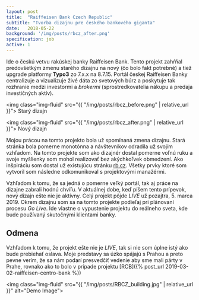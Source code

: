 ```yaml
---
layout: post
title:  "Raiffeisen Bank Czech Republic"
subtitle: "Tvorba dizajnu pre českého bankového giganta"
date:   2018-05-22
background: '/img/posts/rbcz_after.png'
specification: job
active: 1
---
```


Ide o českú vetvu rakúskej banky Raiffeisen Bank. Tento projekt zahŕňal predovšetkým zmenu starého dizajnu na nový (čo bolo fakt potrebné) a tiež upgrade platformy **Typo3** zo 7.x.x na 8.7.15. Portál českej Raiffeisen Banky centralizuje a vizualizuje živé dáta zo svetových búrz a poskytuje tak rozhranie medzi investormi a *brokermi* (sprostredkovatelia nákupu a predaja investičných aktív).

<img class="img-fluid" src="{{ "/img/posts/rbcz_before.png" | relative_url }}">
<span class="caption text-muted">Starý dizajn</span>

<img class="img-fluid" src="{{ "/img/posts/rbcz_after.png" | relative_url }}">
<span class="caption text-muted">Nový dizajn</span>

Mojou prácou na tomto projekto bola už spomínaná zmena dizajnu. Stará stránka bola pomerne monotónna a návštevníkov odradila už svojím vzhľadom. Na tomto projekte som ako dizajnér dostal pomerne voľnú ruku a svoje myšlienky som mohol realizovať bez akýchkoľvek obmedzení. Ako inšpiráciu som dostal už existujúcu stránku [rb.cz](https://www.rb.cz/). Všetky prvky ktoré som vytvoril som následne odkomunikoval s projektovými manažérmi.

Vzhľadom k tomu, že sa jedná o pomerne veľký portál, tak aj práce na dizajne zabrali hodnú chvíľu. V aktuálnej dobe, keď píšem tento prípevok, nový dizajn ešte nie je aktívny. Celý projekt pôjde *LIVE* už pozajtra, 5. marca 2019. Okrem dizajnu som sa na tomto projekte podieľaj pri plánovaní procesu *Go Live*. Ide vlastne o vypustenie projektu do reálneho sveta, kde bude používaný skutočnými klientami banky.

## Odmena

Vzhľadom k tomu, že projekt ešte nie je *LIVE*, tak si nie som úplne istý ako bude prebiehať oslava. Moje predstavy sa úzko spájajú s Prahou a preto pevne verím, že sa nám podarí presvedčiť vedenie aby sme mali párty v Prahe, rovnako ako to bolo v prípade projektu [RCB]({% post_url 2019-03-02-raiffeisen-centro-bank %})


<img class="img-fluid" src="{{ "/img/posts/RBCZ_building.jpg" | relative_url }}" alt="Demo Image">
